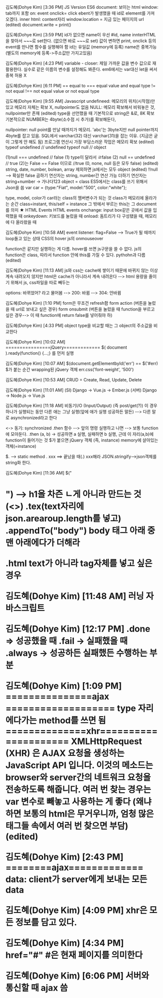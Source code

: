 김도혜(Dohye Kim) [3:36 PM]
JS Version ES6
document: 보이는 html
window: tab까지 포함
on: event
onclick= click ebent가 발생했을 때
id로 element를 가져오겠다.
inner html: content자리
window.location = 지금 있는 페이지의 url (edited) 
document.write = print()

김도혜(Dohye Kim) [3:59 PM]
id가 없으면 name이 우선
#id, name
innterHTML을 찾아서 ~~~로 set한다. (없으면 바로 ~~~로 set)
값이 변하면 print, onclick 등의 event를 만나면 함수를 실행해야 함
id는 유일값 (memory에 등록)
name은 중복가능 (별도의 memory에 등록->주소값만 가지고있음)

김도혜(Dohye Kim) [4:23 PM]
variable - closer: 제일 가까운 값을 변수 값으로 재활용한다. 실수로 같은 이름의 변수를 설정해도 봐준다.
em6에서는 var대신 let을 써서 중복 허용 X

김도혜(Dohye Kim) [6:11 PM]
==    equal to
===    equal value and equal type
!=    not equal
!==    not equal value or not equal type

김도혜(Dohye Kim) [9:55 AM]
Javascript
undefineed: 메모리의 위치(시작점)만 있고 메모리 자체는 확보 X, nullpointer도 없음
NULL: 메모리 확보해서 비워놓은 것, nullpointer만 존재 (edited) 
type을 선언했을 때
기본적으로 string은 &로, 8K 확보
기본적으로 NUMBER는 4byte(소수점 시 추가)를 확보해둔다,

nullpointer: null point를 만날 때까지가 메모리. 'abc'는 3byte지만 null pointer까지 4byte를 잡고 있음. SQL에서 varchar(32) 대신 varchar(31)을 잡는 이유. (지금은 굳이 그렇게 안 해도 됨)
프로그램 연산시 가장 부담스러운 작업은 메모리 확보 (edited) 
typeof undefined           // undefined
typeof null                // object

(1)null === undefined         // false
(1) type이 달라서 ㄹfalse
(2) null == undefined          // true
(2)는 False == False 이므로 //true (0, none, null 등은 모두 false) (edited) 
string, date, number, bolean, array 제외하면 js에서는 모두 object (edited) 
!!null --> 확실한 false
곱하기 연산자는 string, number간 연산 가능
더하기 연산자는 string+number -> 가나다123
object = class
ES5에서는 class를 쓰기 위해서 Json을 씀
var car = {type:"Fiat", model:"500", color:"white"};

type, model, color가 car라는 class의 멤버변수가 되는 것
class가 메모리에 올라가는 순간 class=instant, this/self = instance
그 밖에서 부르는 this는 그 document를 의미
★ HTML Events
HTML events
onchange: input box같은 곳에서 값을 입력했을 때
onkeydown: 키보드를 눌렀을 때
onload: 돔트리가 다 구성됐을 때, 메모리에 다 올라왔을 때

김도혜(Dohye Kim) [10:58 AM]
event listener: flag=False --> True가 될 때까지 loop돌고 있는 상태
CSS의 hover
js의 onmouseover

function은 같지만 실행하는 게 다름. hover를 쓰면 js구문을 쓸 수 없다.
js의 function은 class, 따라서 function 안에 this를 가질 수 있다.  pythohn과 다름 (edited) 

김도혜(Dohye Kim) [11:13 AM]
js와  css는 cache에 쌓이기 때문에 바뀌지 않는 이상 계속 내려오지 않지만 html은 cache가 아니라서 계속 내려온다 --> html 용량을 줄이기 위해서 js, css파일을 따로 빼두는

options: 바뀌었어? 라고 물어봄
--> 200: 바뀜
--> 304: 안바뀜

김도혜(Dohye Kim) [1:10 PM]
form은 무조건 refresh함
form action (버튼을 눌렀을 때 url로 보내고 싶은 경우)
form onsubmit (버튼을 눌렀을 때 function을 부르고 싶은 경우--> 이 때 function에 return false를 넣어줘야 하)

김도혜(Dohye Kim) [4:33 PM]
object type을 비교할 때는 그 object의 주소값을 비교한다

김도혜(Dohye Kim) [10:02 AM]
================jQuery=============
$( document ).ready(function() {...;} 를 먼저 실행

김도혜(Dohye Kim) [10:07 AM]
$(document.getElementbyId('err') == $('#err)
$가 붙는 순간 wrapping된 jQuery 객체
err.css('font-weight', '500')

김도혜(Dohye Kim) [10:53 AM]
CRUD = Create, Read, Update, Delete

김도혜(Dohye Kim) [11:01 AM]
(SI) Django -> Vue.js -> Ember.js
(서버) Django -> Node.js -> Vue.js

김도혜(Dohye Kim) [11:18 AM]
비동기I/O (Input/Output)  (즉 post/get(?))
이 경우
하나가 실행되는 동안 다른 애는 그냥 실행(앞에 애가 실행 성공하든 말든) --> 다른 말로 asynchronized라고 한다

<-> 동기: synchronized
.then 함수 --> 앞의 명령 실행하고 나면 --> 보통 function에 모아둔다.
.then (a, b) -> 성공하면 a 실행, 실패하면 b 실행, 근데 이 자리(a,b)에 function이 들어가는 것
$가 붙으면 jQuery 객체 (즉, instance) memory에 살아있는 객체(=instance)

$. --> static method
. xxx ==> 끝났을 때(.) xxx해라
JSON.stringify-->json객체를 string화 한다.

김도혜(Dohye Kim) [11:36 AM]
$("<h1>") --> h1을 차즌 ㄴ게 아니라 만드는 것 (<>)
.tex(text자리에 json.arearoup.length를 넣고)
.appendTo("body") body 태그  아래 중 맨 아래에다가 더해라

.html text가 아니라 tag자체를 넣고 싶은 경우

김도혜(Dohye Kim) [11:48 AM]
러닝 자바스크립트

김도혜(Dohye Kim) [12:17 PM]
.done => 성공했을 때
.fail -> 실패했을 때
.always -> 성공하든 실패했든 수행하는 부분

김도혜(Dohye Kim) [1:09 PM]
===============ajax ===================
type 자리에다가는 method를 쓰면 됨
==============xhr=====================
XMLHttpRequest (XHR) 은 AJAX 요청을 생성하는 JavaScript API 입니다. 이것의 메소드는 browser와 server간의 네트워크 요청을 전송하도록 해줍니다.
여러 번 찾는 경우는 var 변수로 빼놓고 사용하는 게 좋다 (왜냐하면 보통의 html은 무거우니까, 엄청 많은 태그들 속에서 여러 번 찾으면 부담) (edited) 

김도혜(Dohye Kim) [2:43 PM]
========ajax=============
data: client가 server에게 보내는 모든 data

김도혜(Dohye Kim) [4:09 PM]
xhr은 모든 정보를 담고 있다.

김도혜(Dohye Kim) [4:34 PM]
href="#" #은 현재 페이지를 의미한다

김도혜(Dohye Kim) [6:06 PM]
서버와 통신할 때 ajax 씀

